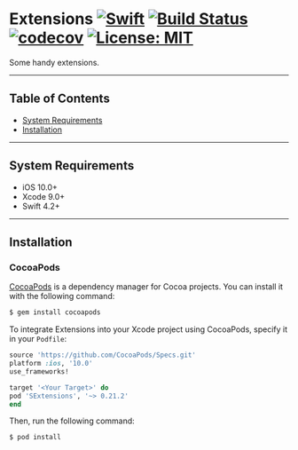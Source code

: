 # Extensions  [![Swift](https://img.shields.io/badge/swfit-4.2-green.svg)](https://swift.org/blog/swift-4-2-released/)  [![Build Status](https://travis-ci.org/inSummertime/SExtensions.svg?branch=master)](https://travis-ci.org/inSummertime/SExtensions)  [![codecov](https://codecov.io/gh/inSummertime/SExtensions/branch/master/graph/badge.svg)](https://codecov.io/gh/inSummertime/SExtensions)  [![License: MIT](https://img.shields.io/badge/License-MIT-yellow.svg)](https://opensource.org/licenses/MIT)

Some handy extensions.

---

## Table of Contents
* [System Requirements](#system-requirements)
* [Installation](#installation)

---

## System Requirements

- iOS 10.0+
- Xcode 9.0+
- Swift 4.2+

---

## Installation

### CocoaPods

[CocoaPods](http://cocoapods.org) is a dependency manager for Cocoa projects. You can install it with the following command:

```bash
$ gem install cocoapods
```

To integrate Extensions into your Xcode project using CocoaPods, specify it in your `Podfile`:

```ruby
source 'https://github.com/CocoaPods/Specs.git'
platform :ios, '10.0'
use_frameworks!

target '<Your Target>' do
pod 'SExtensions', '~> 0.21.2'
end
```

Then, run the following command:

```bash
$ pod install
```
